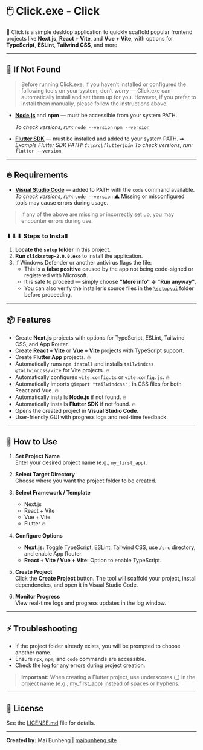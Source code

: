 # 🖱️ Click.exe - Click

📢 Click is a simple desktop application to quickly scaffold popular frontend projects like **Next.js**, **React + Vite**, and **Vue + Vite**, with options for **TypeScript**, **ESLint**, **Tailwind CSS**, and more.

---

## 🚨 If Not Found

> Before running Click.exe, if you haven’t installed or configured the following tools on your system, don’t worry — Click.exe can automatically install and set them up for you.
  However, if you prefer to install them manually, please follow the instructions above.

- **[Node.js](https://nodejs.org/)** and **npm** — must be accessible from your system PATH.
   
   *To check versions, run:* 
   `node --version`
   `npm --version`


- **[Flutter SDK](https://docs.flutter.dev/get-started/install)** — must be installed and added to your system PATH. 
   ➡ *Example Flutter SDK PATH: `C:\src\flutter\bin`*
   *To check versions, run:* 
   `flutter --version`

---

## 🔥 Requirements

- **[Visual Studio Code](https://code.visualstudio.com/)** — added to PATH with the `code` command available.
   *To check versions, run:*
   `code --version`
  ⚠️ Missing or misconfigured tools may cause errors during usage.


> If any of the above are missing or incorrectly set up, you may encounter errors during use.


### ⬇⬇⬇ Steps to Install

1. **Locate the `setup` folder** in this project.  
2. **Run `clicksetup-2.0.0.exe`** to install the application.  
3. If Windows Defender or another antivirus flags the file:  
   - This is a **false positive** caused by the app not being code-signed or registered with Microsoft.  
   - It is safe to proceed — simply choose **"More info" → "Run anyway"**.  
   - You can also verify the installer’s source files in the [`\setup\ui`](./setup/ui) folder before proceeding.


---

## 📦 Features

- Create **Next.js** projects with options for TypeScript, ESLint, Tailwind CSS, and App Router.
- Create **React + Vite** or **Vue + Vite** projects with TypeScript support.
- Create **Flutter App** projects. 🔥
- Automatically runs `npm install` and installs `tailwindcss @tailwindcss/vite` for Vite projects. 🔥
- Automatically configures `vite.config.ts` or `vite.config.js`. 🔥
- Automatically imports `@import "tailwindcss";` in CSS files for both React and Vue. 🔥
- Automatically installs **Node.js** if not found. 🔥
- Automatically installs **Flutter SDK** if not found. 🔥
- Opens the created project in **Visual Studio Code**.
- User-friendly GUI with progress logs and real-time feedback.

---

## 🌈 How to Use

1. **Set Project Name**  
   Enter your desired project name (e.g., `my_first_app`).

2. **Select Target Directory**  
   Choose where you want the project folder to be created.

3. **Select Framework / Template**  
   - Next.js  
   - React + Vite  
   - Vue + Vite  
   - Flutter 🔥

4. **Configure Options**  
   - **Next.js:** Toggle TypeScript, ESLint, Tailwind CSS, use `/src` directory, and enable App Router.  
   - **React + Vite / Vue + Vite:** Option to enable TypeScript.

5. **Create Project**  
   Click the **Create Project** button. The tool will scaffold your project, install dependencies, and open it in Visual Studio Code.

6. **Monitor Progress**  
   View real-time logs and progress updates in the log window.

---

## ⚡ Troubleshooting

- If the project folder already exists, you will be prompted to choose another name.
- Ensure `npx`, `npm`, and `code` commands are accessible.
- Check the log for any errors during project creation.
> **Important:** When creating a Flutter project, use underscores (_) in the project name (e.g., my_first_app) instead of spaces or hyphens.

---

## 📄 License

See the [LICENSE.md](LICENSE.md) file for details.

---

**Created by:** Mai Bunheng | [maibunheng.site](https://www.maibunheng.site)

